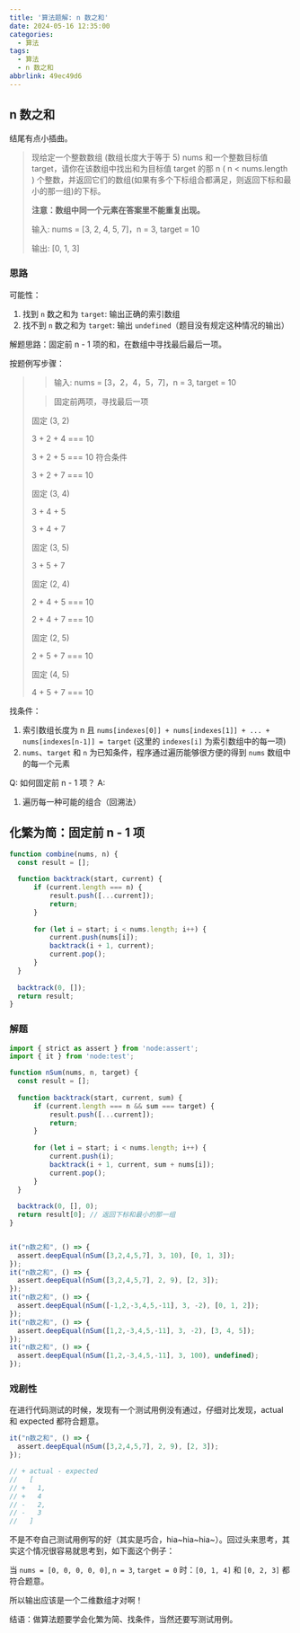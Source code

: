 ```yaml
---
title: '算法题解: n 数之和'
date: 2024-05-16 12:35:00
categories:
  - 算法
tags:
  - 算法
  - n 数之和
abbrlink: 49ec49d6
---
```


## n 数之和

结尾有点小插曲。

> 现给定一个整数数组 (数组长度大于等于 5) nums 和一个整数目标值 target，请你在该数组中找出和为目标值 target 的那 n ( n < nums.length ) 个整数，并返回它们的数组(如果有多个下标组合都满足，则返回下标和最小的那一组)的下标。
>
> **注意：数组中同一个元素在答案里不能重复出现。**
>
> 输入: nums = [3, 2, 4, 5, 7]，n = 3, target = 10
>
> 输出: [0, 1, 3]

### 思路

可能性：

1. 找到 `n` 数之和为 `target`: 输出正确的索引数组
2. 找不到 `n` 数之和为 `target`: 输出 `undefined`（题目没有规定这种情况的输出）

解题思路：固定前 n - 1 项的和，在数组中寻找最后最后一项。

按题例写步骤：

>> 输入: nums = [3，2，4，5，7]，n = 3, target = 10
>
>> 固定前两项，寻找最后一项
>
> 固定 (3, 2)
>
> 3 + 2 + 4 === 10
>
> 3 + 2 + 5 === 10 符合条件
>
> 3 + 2 + 7 === 10
>
> 固定 (3, 4)
>
> 3 + 4 + 5
>
> 3 + 4 + 7
>
> 固定 (3, 5)
>
> 3 + 5 + 7
>
> 固定 (2, 4)
>
> 2 + 4 + 5 === 10
>
> 2 + 4 + 7 === 10
>
> 固定 (2, 5)
>
> 2 + 5 + 7 === 10
>
> 固定 (4, 5)
>
> 4 + 5 + 7 === 10

找条件：
  1. 索引数组长度为 n 且 `nums[indexes[0]] + nums[indexes[1]] + ... + nums[indexes[n-1]] = target` (这里的 `indexes[i]` 为索引数组中的每一项)
  2. `nums`、`target` 和 `n` 为已知条件，程序通过遍历能够很方便的得到 `nums` 数组中的每一个元素

Q: 如何固定前 n - 1 项？
A: 
1. 遍历每一种可能的组合（回溯法）

## 化繁为简：固定前 n - 1 项

```js
function combine(nums, n) {
  const result = [];
  
  function backtrack(start, current) {
      if (current.length === n) {
          result.push([...current]);
          return;
      }
      
      for (let i = start; i < nums.length; i++) {
          current.push(nums[i]);
          backtrack(i + 1, current);
          current.pop();
      }
  }
  
  backtrack(0, []);
  return result;
}
```

### 解题

```js
import { strict as assert } from 'node:assert';
import { it } from 'node:test';

function nSum(nums, n, target) {
  const result = [];
  
  function backtrack(start, current, sum) {
      if (current.length === n && sum === target) {
          result.push([...current]);
          return;
      }
      
      for (let i = start; i < nums.length; i++) {
          current.push(i);
          backtrack(i + 1, current, sum + nums[i]);
          current.pop();
      }
  }
  
  backtrack(0, [], 0);
  return result[0]; // 返回下标和最小的那一组
}


it("n数之和", () => {
  assert.deepEqual(nSum([3,2,4,5,7], 3, 10), [0, 1, 3]);
});
it("n数之和", () => {
  assert.deepEqual(nSum([3,2,4,5,7], 2, 9), [2, 3]);
});
it("n数之和", () => {
  assert.deepEqual(nSum([-1,2,-3,4,5,-11], 3, -2), [0, 1, 2]);
});
it("n数之和", () => {
  assert.deepEqual(nSum([1,2,-3,4,5,-11], 3, -2), [3, 4, 5]);
});
it("n数之和", () => {
  assert.deepEqual(nSum([1,2,-3,4,5,-11], 3, 100), undefined);
});
```
### 戏剧性

在进行代码测试的时候，发现有一个测试用例没有通过，仔细对比发现，actual 和 expected 都符合题意。

```js
it("n数之和", () => {
  assert.deepEqual(nSum([3,2,4,5,7], 2, 9), [2, 3]);
});

// + actual - expected
//   [
// +   1,
// +   4
// -   2,
// -   3
//   ]
```

不是不夸自己测试用例写的好（其实是巧合，hia~hia~hia~）。回过头来思考，其实这个情况很容易就思考到，如下面这个例子：

当 `nums = [0, 0, 0, 0, 0]`, `n = 3`, `target = 0` 时：`[0, 1, 4]` 和 `[0, 2, 3]` 都符合题意。

所以输出应该是一个二维数组才对啊！

结语：做算法题要学会化繁为简、找条件，当然还要写测试用例。
